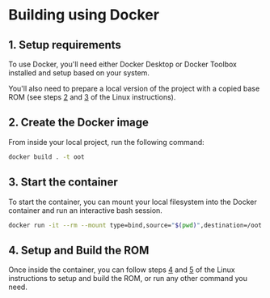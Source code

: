 # Building using Docker

## 1. Setup requirements

To use Docker, you'll need either Docker Desktop or Docker Toolbox installed and setup based on your system.

You'll also need to prepare a local version of the project with a copied base ROM (see steps [2](../README.md#2-clone-the-repository) and [3](../README.md#3-prepare-a-base-rom) of the Linux instructions).

## 2. Create the Docker image

From inside your local project, run the following command:

```bash
docker build . -t oot
```

## 3. Start the container

To start the container, you can mount your local filesystem into the Docker container and run an interactive bash session.

```bash
docker run -it --rm --mount type=bind,source="$(pwd)",destination=/oot oot /bin/bash
```

## 4. Setup and Build the ROM

Once inside the container, you can follow steps [4](../README.md#4-setup-the-rom-and-build-process) and [5](../README.md#5-build-the-rom) of the Linux instructions to setup and build the ROM, or run any other command you need.
